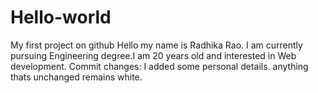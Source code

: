 # Hello-world
My first project on github
Hello my name is Radhika Rao. I am currently pursuing Engineering degree.I am 20 years old and interested in Web development.
Commit changes: I added some personal details.
anything thats unchanged remains white.
